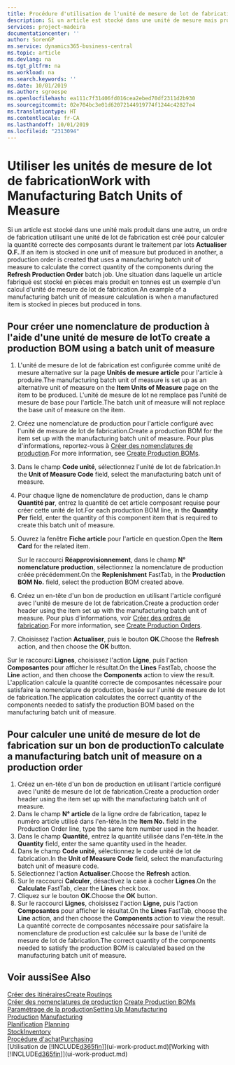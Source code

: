 ```yaml
---
title: Procédure d'utilisation de l'unité de mesure de lot de fabrication | Microsoft Docs
description: Si un article est stocké dans une unité de mesure mais produit dans une autre, le bon de production doit utiliser une unité de mesure de lot de fabrication pour calculer la quantité correcte des composantes. Une situation dans laquelle un article fabriqué est stocké en pièces mais produit en tonnes est un exemple d'un calcul d'unité de mesure de lot de fabrication.
services: project-madeira
documentationcenter: ''
author: SorenGP
ms.service: dynamics365-business-central
ms.topic: article
ms.devlang: na
ms.tgt_pltfrm: na
ms.workload: na
ms.search.keywords: ''
ms.date: 10/01/2019
ms.author: sgroespe
ms.openlocfilehash: ea111c7f31406fd016cea2ebed70df2311d2b930
ms.sourcegitcommit: 02e704bc3e01d62072144919774f1244c42827e4
ms.translationtype: HT
ms.contentlocale: fr-CA
ms.lasthandoff: 10/01/2019
ms.locfileid: "2313094"
---
```

# <a name="work-with-manufacturing-batch-units-of-measure"></a><span data-ttu-id="6e2ae-104">Utiliser les unités de mesure de lot de fabrication</span><span class="sxs-lookup"><span data-stu-id="6e2ae-104">Work with Manufacturing Batch Units of Measure</span></span>
<span data-ttu-id="6e2ae-105">Si un article est stocké dans une unité mais produit dans une autre, un ordre de fabrication utilisant une unité de lot de fabrication est créé pour calculer la quantité correcte des composants durant le traitement par lots **Actualiser O.F.**.</span><span class="sxs-lookup"><span data-stu-id="6e2ae-105">If an item is stocked in one unit of measure but produced in another, a production order is created that uses a manufacturing batch unit of measure to calculate the correct quantity of the components during the **Refresh Production Order** batch job.</span></span> <span data-ttu-id="6e2ae-106">Une situation dans laquelle un article fabriqué est stocké en pièces mais produit en tonnes est un exemple d'un calcul d'unité de mesure de lot de fabrication.</span><span class="sxs-lookup"><span data-stu-id="6e2ae-106">An example of a manufacturing batch unit of measure calculation is when a manufactured item is stocked in pieces but produced in tons.</span></span>  

## <a name="to-create-a-production-bom-using-a-batch-unit-of-measure"></a><span data-ttu-id="6e2ae-107">Pour créer une nomenclature de production à l'aide d'une unité de mesure de lot</span><span class="sxs-lookup"><span data-stu-id="6e2ae-107">To create a production BOM using a batch unit of measure</span></span>  
1.  <span data-ttu-id="6e2ae-108">L'unité de mesure de lot de fabrication est configurée comme unité de mesure alternative sur la page **Unités de mesure article** pour l'article à produire.</span><span class="sxs-lookup"><span data-stu-id="6e2ae-108">The manufacturing batch unit of measure is set up as an alternative unit of measure on the **Item Units of Measure** page on the item to be produced.</span></span> <span data-ttu-id="6e2ae-109">L'unité de mesure de lot ne remplace pas l'unité de mesure de base pour l'article.</span><span class="sxs-lookup"><span data-stu-id="6e2ae-109">The batch unit of measure will not replace the base unit of measure on the item.</span></span>  
2.  <span data-ttu-id="6e2ae-110">Créez une nomenclature de production pour l'article configuré avec l'unité de mesure de lot de fabrication.</span><span class="sxs-lookup"><span data-stu-id="6e2ae-110">Create a production BOM for the item set up with the manufacturing batch unit of measure.</span></span> <span data-ttu-id="6e2ae-111">Pour plus d'informations, reportez-vous à [Créer des nomenclatures de production](production-how-to-create-production-boms.md).</span><span class="sxs-lookup"><span data-stu-id="6e2ae-111">For more information, see [Create Production BOMs](production-how-to-create-production-boms.md).</span></span>  
3.  <span data-ttu-id="6e2ae-112">Dans le champ **Code unité**, sélectionnez l'unité de lot de fabrication.</span><span class="sxs-lookup"><span data-stu-id="6e2ae-112">In the **Unit of Measure Code** field, select the manufacturing batch unit of measure.</span></span>  
4.  <span data-ttu-id="6e2ae-113">Pour chaque ligne de nomenclature de production, dans le champ **Quantité par**, entrez la quantité de cet article composant requise pour créer cette unité de lot.</span><span class="sxs-lookup"><span data-stu-id="6e2ae-113">For each production BOM line, in the **Quantity Per** field, enter the quantity of this component item that is required to create this batch unit of measure.</span></span>  
5.  <span data-ttu-id="6e2ae-114">Ouvrez la fenêtre **Fiche article** pour l'article en question.</span><span class="sxs-lookup"><span data-stu-id="6e2ae-114">Open the **Item Card** for the related item.</span></span>  

    <span data-ttu-id="6e2ae-115">Sur le raccourci **Réapprovisionnement**, dans le champ **N° nomenclature production**, sélectionnez la nomenclature de production créée précédemment.</span><span class="sxs-lookup"><span data-stu-id="6e2ae-115">On the **Replenishment** FastTab, in the **Production BOM No.** field, select the production BOM created above.</span></span>  
6.  <span data-ttu-id="6e2ae-116">Créez un en-tête d'un bon de production en utilisant l'article configuré avec l'unité de mesure de lot de fabrication.</span><span class="sxs-lookup"><span data-stu-id="6e2ae-116">Create a production order header using the item set up with the manufacturing batch unit of measure.</span></span> <span data-ttu-id="6e2ae-117">Pour plus d'informations, voir [Créer des ordres de fabrication](production-how-to-create-production-orders.md).</span><span class="sxs-lookup"><span data-stu-id="6e2ae-117">For more information, see [Create Production Orders](production-how-to-create-production-orders.md).</span></span>  
7.  <span data-ttu-id="6e2ae-118">Choisissez l'action **Actualiser**, puis le bouton **OK**.</span><span class="sxs-lookup"><span data-stu-id="6e2ae-118">Choose the **Refresh** action, and then choose  the **OK** button.</span></span>  

<span data-ttu-id="6e2ae-119">Sur le raccourci **Lignes**, choisissez l'action **Ligne**, puis l'action **Composantes** pour afficher le résultat.</span><span class="sxs-lookup"><span data-stu-id="6e2ae-119">On the **Lines** FastTab, choose the **Line** action, and then choose the **Components** action to view the result.</span></span> <span data-ttu-id="6e2ae-120">L'application calcule la quantité correcte de composantes nécessaire pour satisfaire la nomenclature de production, basée sur l'unité de mesure de lot de fabrication.</span><span class="sxs-lookup"><span data-stu-id="6e2ae-120">The application calculates the correct quantity of the components needed to satisfy the production BOM based on the manufacturing batch unit of measure.</span></span>  

## <a name="to-calculate-a-manufacturing-batch-unit-of-measure-on-a-production-order"></a><span data-ttu-id="6e2ae-121">Pour calculer une unité de mesure de lot de fabrication sur un bon de production</span><span class="sxs-lookup"><span data-stu-id="6e2ae-121">To calculate a manufacturing batch unit of measure on a production order</span></span>  
1.  <span data-ttu-id="6e2ae-122">Créez un en-tête d'un bon de production en utilisant l'article configuré avec l'unité de mesure de lot de fabrication.</span><span class="sxs-lookup"><span data-stu-id="6e2ae-122">Create a production order header using the item set up with the manufacturing batch unit of measure.</span></span>  
2.  <span data-ttu-id="6e2ae-123">Dans le champ **N° article** de la ligne ordre de fabrication, tapez le numéro article utilisé dans l'en-tête.</span><span class="sxs-lookup"><span data-stu-id="6e2ae-123">In the **Item No.** field in the Production Order line, type the same item number used in the header.</span></span>  
3.  <span data-ttu-id="6e2ae-124">Dans le champ **Quantité**, entrez la quantité utilisée dans l'en-tête.</span><span class="sxs-lookup"><span data-stu-id="6e2ae-124">In the **Quantity** field, enter the same quantity used in the header.</span></span>  
4.  <span data-ttu-id="6e2ae-125">Dans le champ **Code unité**, sélectionnez le code unité de lot de fabrication.</span><span class="sxs-lookup"><span data-stu-id="6e2ae-125">In the **Unit of Measure Code** field, select the manufacturing batch unit of measure code.</span></span>  
5.  <span data-ttu-id="6e2ae-126">Sélectionnez l'action **Actualiser**.</span><span class="sxs-lookup"><span data-stu-id="6e2ae-126">Choose the **Refresh** action.</span></span>
6.  <span data-ttu-id="6e2ae-127">Sur le raccourci **Calculer**, désactivez la case à cocher **Lignes**.</span><span class="sxs-lookup"><span data-stu-id="6e2ae-127">On the **Calculate** FastTab, clear the **Lines** check box.</span></span>  
7.  <span data-ttu-id="6e2ae-128">Cliquez sur le bouton **OK**.</span><span class="sxs-lookup"><span data-stu-id="6e2ae-128">Choose the **OK** button.</span></span>  
8.  <span data-ttu-id="6e2ae-129">Sur le raccourci **Lignes**, choisissez l'action **Ligne**, puis l'action **Composantes** pour afficher le résultat.</span><span class="sxs-lookup"><span data-stu-id="6e2ae-129">On the **Lines** FastTab, choose the **Line** action, and then choose the **Components** action to view the result.</span></span> <span data-ttu-id="6e2ae-130">La quantité correcte de composantes nécessaire pour satisfaire la nomenclature de production est calculée sur la base de l'unité de mesure de lot de fabrication.</span><span class="sxs-lookup"><span data-stu-id="6e2ae-130">The correct quantity of the components needed to satisfy the production BOM is calculated based on the manufacturing batch unit of measure.</span></span>  

## <a name="see-also"></a><span data-ttu-id="6e2ae-131">Voir aussi</span><span class="sxs-lookup"><span data-stu-id="6e2ae-131">See Also</span></span>  
[<span data-ttu-id="6e2ae-132">Créer des itinéraires</span><span class="sxs-lookup"><span data-stu-id="6e2ae-132">Create Routings</span></span>](production-how-to-create-routings.md)  
<span data-ttu-id="6e2ae-133">[Créer des nomenclatures de production](production-how-to-create-production-boms.md)   </span><span class="sxs-lookup"><span data-stu-id="6e2ae-133">[Create Production BOMs](production-how-to-create-production-boms.md)   </span></span>  
[<span data-ttu-id="6e2ae-134">Paramétrage de la production</span><span class="sxs-lookup"><span data-stu-id="6e2ae-134">Setting Up Manufacturing</span></span>](production-configure-production-processes.md)  
<span data-ttu-id="6e2ae-135">[Production](production-manage-manufacturing.md)  </span><span class="sxs-lookup"><span data-stu-id="6e2ae-135">[Manufacturing](production-manage-manufacturing.md)  </span></span>  
<span data-ttu-id="6e2ae-136">[Planification](production-planning.md) </span><span class="sxs-lookup"><span data-stu-id="6e2ae-136">[Planning](production-planning.md) </span></span>  
[<span data-ttu-id="6e2ae-137">Stock</span><span class="sxs-lookup"><span data-stu-id="6e2ae-137">Inventory</span></span>](inventory-manage-inventory.md)  
[<span data-ttu-id="6e2ae-138">Procédure d'achat</span><span class="sxs-lookup"><span data-stu-id="6e2ae-138">Purchasing</span></span>](purchasing-manage-purchasing.md)  
<span data-ttu-id="6e2ae-139">[Utilisation de [!INCLUDE[d365fin](includes/d365fin_md.md)]](ui-work-product.md)</span><span class="sxs-lookup"><span data-stu-id="6e2ae-139">[Working with [!INCLUDE[d365fin](includes/d365fin_md.md)]](ui-work-product.md)</span></span>  
